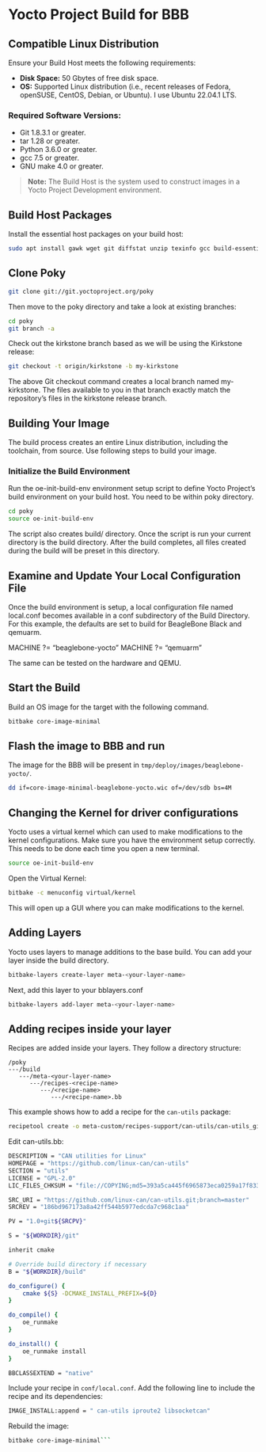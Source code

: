 # Yocto Project Build for BBB

## Compatible Linux Distribution

Ensure your Build Host meets the following requirements:

- **Disk Space:** 50 Gbytes of free disk space.
- **OS:** Supported Linux distribution (i.e., recent releases of Fedora, openSUSE, CentOS, Debian, or Ubuntu). I use Ubuntu 22.04.1 LTS.

### Required Software Versions:

- Git 1.8.3.1 or greater.
- tar 1.28 or greater.
- Python 3.6.0 or greater.
- gcc 7.5 or greater.
- GNU make 4.0 or greater.

> **Note:** The Build Host is the system used to construct images in a Yocto Project Development environment.

## Build Host Packages

Install the essential host packages on your build host:

```bash
sudo apt install gawk wget git diffstat unzip texinfo gcc build-essential chrpath socat cpio python3 python3-pip python3-pexpect xz-utils debianutils iputils-ping python3-git python3-jinja2 libegl1-mesa libsdl1.2-dev pylint3 xterm python3-subunit mesa-common-dev zstd liblz4-tool
```
## Clone Poky

```bash
git clone git://git.yoctoproject.org/poky
```
Then move to the poky directory and take a look at existing branches:
```bash
cd poky
git branch -a
```
Check out the kirkstone branch based as we will be using the Kirkstone release:
```bash
git checkout -t origin/kirkstone -b my-kirkstone
```
The above Git checkout command creates a local branch named my-kirkstone. The files available to you in that branch exactly match the repository’s files in the kirkstone release branch.

## Building Your Image

The build process creates an entire Linux distribution, including the toolchain, from source. Use following steps to build your image.

### Initialize the Build Environment

Run the oe-init-build-env environment setup script to define Yocto Project’s build environment on your build host. You need to be within poky directory.
```bash
cd poky
source oe-init-build-env
```
The script also creates build/ directory. Once the script is run your current directory is the build directory. After the build completes, all files created during the build will be preset in this directory.

## Examine and Update Your Local Configuration File
Once the build environment is setup, a local configuration file named local.conf becomes available in a conf subdirectory of the Build Directory.
For this example, the defaults are set to build for BeagleBone Black and qemuarm.

MACHINE ?= “beaglebone-yocto”
MACHINE ?= “qemuarm”

The same can be tested on the hardware and QEMU.
## Start the Build

Build an OS image for the target with the following command.
```bash
bitbake core-image-minimal
```
## Flash the image to BBB and run

The image for the BBB will be present in `tmp/deploy/images/beaglebone-yocto/`.
```bash
dd if=core-image-minimal-beaglebone-yocto.wic of=/dev/sdb bs=4M
```

## Changing the Kernel for driver configurations

Yocto uses a virtual kernel which can used to make modifications to the kernel configurations. Make sure you have the environment setup correctly. This needs to be done each time you open a new terminal.
```bash
source oe-init-build-env
```
Open the Virtual Kernel:
```bash
bitbake -c menuconfig virtual/kernel
```
This will open up a GUI where you can make modifications to the kernel.

## Adding Layers

Yocto uses layers to manage additions to the base build. You can add your layer inside the build directory.
```bash
bitbake-layers create-layer meta-<your-layer-name>
```
Next, add this layer to your bblayers.conf
```bash
bitbake-layers add-layer meta-<your-layer-name>
```

## Adding recipes inside your layer

Recipes are added inside your layers. They follow a directory structure:
```
/poky
---/build
   ---/meta-<your-layer-name>
      ---/recipes-<recipe-name>
         ---/<recipe-name>
            ---/<recipe-name>.bb
```
This example shows how to add a recipe for the `can-utils` package:

```bash
recipetool create -o meta-custom/recipes-support/can-utils/can-utils_git.bb git://github.com/linux-can/can-utils.git
```
Edit can-utils.bb:
```bash
DESCRIPTION = "CAN utilities for Linux"
HOMEPAGE = "https://github.com/linux-can/can-utils"
SECTION = "utils"
LICENSE = "GPL-2.0"
LIC_FILES_CHKSUM = "file://COPYING;md5=393a5ca445f6965873eca0259a17f833"

SRC_URI = "https://github.com/linux-can/can-utils.git;branch=master"
SRCREV = "186bd967173a8a42ff544b5977edcda7c968c1aa"

PV = "1.0+git${SRCPV}"

S = "${WORKDIR}/git"

inherit cmake

# Override build directory if necessary
B = "${WORKDIR}/build"

do_configure() {
    cmake ${S} -DCMAKE_INSTALL_PREFIX=${D}
}

do_compile() {
    oe_runmake
}

do_install() {
    oe_runmake install
}

BBCLASSEXTEND = "native"
```

Include your recipe in `conf/local.conf`. Add the following line to include the recipe and its dependencies:
```bash
IMAGE_INSTALL:append = " can-utils iproute2 libsocketcan"
```

Rebuild the image:
```bash
bitbake core-image-minimal```
```



